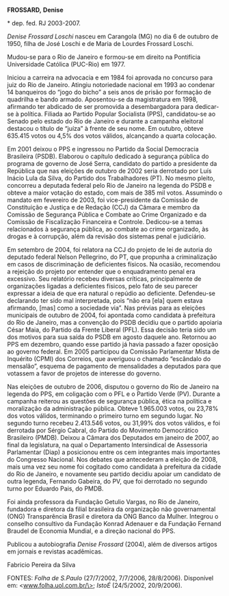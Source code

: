 **FROSSARD,** **Denise**

\* dep. fed. RJ 2003-2007.

*Denise Frossard Loschi* nasceu em Carangola (MG) no dia 6 de outubro de
1950, filha de José Loschi e de Maria de Lourdes Frossard Loschi.

Mudou-se para o Rio de Janeiro e formou-se em direito na Pontifícia
Universidade Católica (PUC-Rio) em 1977.

Iniciou a carreira na advocacia e em 1984 foi aprovada no concurso para
juiz do Rio de Janeiro. Atingiu notoriedade nacional em 1993 ao condenar
14 banqueiros do “jogo do bicho” a seis anos de prisão por formação de
quadrilha e bando armado. Aposentou-se da magistratura em 1998,
afirmando ter abdicado de ser promovida a desembargadora para dedicar-se
à política. Filiada ao Partido Popular Socialista (PPS), candidatou-se
ao Senado pelo estado do Rio de Janeiro e durante a campanha eleitoral
destacou o título de “juíza” à frente de seu nome. Em outubro, obteve
635.415 votos ou 4,5% dos votos válidos, alcançando a quarta colocação.

Em 2001 deixou o PPS e ingressou no Partido da Social Democracia
Brasileira (PSDB). Elaborou o capítulo dedicado à segurança pública do
programa de governo de José Serra, candidato do partido a presidente da
República que nas eleições de outubro de 2002 seria derrotado por Luís
Inácio Lula da Silva, do Partido dos Trabalhadores (PT). No mesmo
pleito, concorreu a deputada federal pelo Rio de Janeiro na legenda do
PSDB e obteve a maior votação do estado, com mais de 385 mil votos.
Assumindo o mandato em fevereiro de 2003, foi vice-presidente da
Comissão de Constituição e Justiça e de Redação (CCJ) da Câmara e membro
da Comissão de Segurança Pública e Combate ao Crime Organizado e da
Comissão de Fiscalização Financeira e Controle. Dedicou-se a temas
relacionados à segurança pública, ao combate ao crime organizado, às
drogas e à corrupção, além da revisão dos sistemas penal e judiciário.

Em setembro de 2004, foi relatora na CCJ do projeto de lei de autoria do
deputado federal Nelson Pellegrino, do PT, que propunha a criminalização
em casos de discriminação de deficientes físicos. Na ocasião, recomendou
a rejeição do projeto por entender que o enquadramento penal era
excessivo. Seu relatório recebeu diversas críticas, principalmente de
organizações ligadas a deficientes físicos, pelo fato de seu parecer
expressar a ideia de que era natural o repúdio ao deficiente.
Defendeu-se declarando ter sido mal interpretada, pois “não era [ela]
quem estava afirmando, [mas] como a sociedade via”. Nas prévias para as
eleições municipais de outubro de 2004, foi apontada como candidata à
prefeitura do Rio de Janeiro, mas a convenção do PSDB decidiu que o
partido apoiaria César Maia, do Partido da Frente Liberal (PFL). Essa
decisão teria sido um dos motivos para sua saída do PSDB em agosto
daquele ano. Retornou ao PPS em dezembro, quando esse partido já havia
passado a fazer oposição ao governo federal. Em 2005 participou da
Comissão Parlamentar Mista de Inquérito (CPMI) dos Correios, que
averiguou o chamado “escândalo do mensalão”, esquema de pagamento de
mensalidades a deputados para que votassem a favor de projetos de
interesse do governo.

Nas eleições de outubro de 2006, disputou o governo do Rio de Janeiro na
legenda do PPS, em coligação com o PFL e o Partido Verde (PV). Durante a
campanha reiterou as questões de segurança pública, ética na política e
moralização da administração pública. Obteve 1.965.003 votos, ou 23,78%
dos votos válidos, terminando o primeiro turno em segundo lugar. No
segundo turno recebeu 2.413.546 votos, ou 31,99% dos votos válidos, e
foi derrotada por Sérgio Cabral, do Partido do Movimento Democrático
Brasileiro (PMDB). Deixou a Câmara dos Deputados em janeiro de 2007, ao
final da legislatura, na qual o Departamento Intersindical de Assessoria
Parlamentar (Diap) a posicionou entre os cem integrantes mais
importantes do Congresso Nacional. Nos debates que antecederam a eleição
de 2008, mais uma vez seu nome foi cogitado como candidata à prefeitura
da cidade do Rio de Janeiro, e novamente seu partido decidiu apoiar um
candidato de outra legenda, Fernando Gabeira, do PV, que foi derrotado
no segundo turno por Eduardo Pais, do PMDB.

Foi ainda professora da Fundação Getulio Vargas, no Rio de Janeiro,
fundadora e diretora da filial brasileira da organização não
governamental (ONG) Transparência Brasil e diretora da ONG Banco da
Mulher. Integrou o conselho consultivo da Fundação Konrad Adenauer e da
Fundação Fernand Braudel de Economia Mundial, e a direção nacional do
PPS.

Publicou a autobiografia *Denise Frossard* (2004), além de diversos
artigos em jornais e revistas acadêmicas.

Fabricio Pereira da Silva

FONTES: *Folha de S.Paulo* (27/7/2002, 7/7/2006, 28/8/2006). Disponível
em: \<www.folha.uol.com.br/\>; *IstoÉ* (24/5/2002, 20/9/2006).
